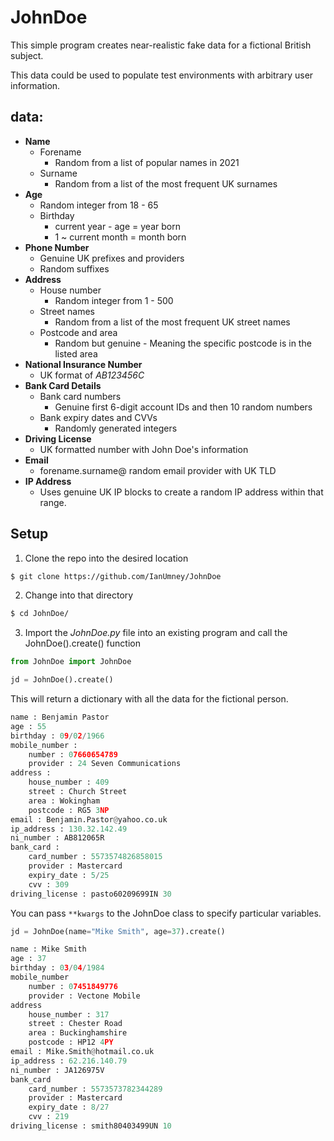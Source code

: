
# JohnDoe 
This simple program creates near-realistic fake data for a fictional British subject. 

This data could be used to populate test environments with arbitrary user information.

## data:
+ **Name**
    + Forename
        + Random from a list of popular names in 2021
    + Surname
        + Random from a list of the most frequent UK surnames
+ **Age**
    + Random integer from 18 - 65
    + Birthday
        + current year - age = year born
        + 1 ~ current month = month born
+ **Phone Number**
    + Genuine UK prefixes and providers
    + Random suffixes
+ **Address**
    + House number 
        + Random integer from 1 - 500
    + Street names
        + Random from a list of the most frequent UK street names
    + Postcode and area 
        + Random but genuine - Meaning the specific postcode is in the listed area
+ **National Insurance Number**
    + UK format of _AB123456C_
+ **Bank Card Details**
    + Bank card numbers
        + Genuine first 6-digit account IDs and then 10 random numbers
    + Bank expiry dates and CVVs
        + Randomly generated integers
+ **Driving License**
    + UK formatted number with John Doe's information
+ **Email**
    + forename.surname@ random email provider with UK TLD
+ **IP Address**
    + Uses genuine UK IP blocks to create a random IP address within that range.

## Setup
1. Clone the repo into the desired location
```bash
$ git clone https://github.com/IanUmney/JohnDoe
```
2. Change into that directory
```bash
$ cd JohnDoe/
```
3. Import the _JohnDoe.py_ file into an existing program and call the JohnDoe().create() function
```python
from JohnDoe import JohnDoe

jd = JohnDoe().create()
```
This will return a dictionary with all the data for the fictional person. 
```python
name : Benjamin Pastor
age : 55
birthday : 09/02/1966
mobile_number : 
    number : 07660654789
    provider : 24 Seven Communications
address : 
    house_number : 409
    street : Church Street
    area : Wokingham
    postcode : RG5 3NP
email : Benjamin.Pastor@yahoo.co.uk
ip_address : 130.32.142.49
ni_number : AB812065R
bank_card : 
    card_number : 5573574826858015
    provider : Mastercard
    expiry_date : 5/25
    cvv : 309
driving_license : pasto60209699IN 30
```

You can pass `**kwargs` to the JohnDoe class to specify particular variables.
```python
jd = JohnDoe(name="Mike Smith", age=37).create()
```

```python
name : Mike Smith
age : 37
birthday : 03/04/1984
mobile_number
    number : 07451849776
    provider : Vectone Mobile
address
    house_number : 317
    street : Chester Road
    area : Buckinghamshire
    postcode : HP12 4PY
email : Mike.Smith@hotmail.co.uk
ip_address : 62.216.140.79
ni_number : JA126975V
bank_card
    card_number : 5573573782344289
    provider : Mastercard
    expiry_date : 8/27
    cvv : 219
driving_license : smith80403499UN 10
```